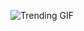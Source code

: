 
<!-- GIF_SECTION -->
![Trending GIF](https://media4.giphy.com/media/v1.Y2lkPThiYjIxNzcyamdhaWdzdjVsYnc4eTM3dHJtOXVybWVjZnozcGJvd2JqcGt5ZDA2byZlcD12MV9naWZzX3NlYXJjaCZjdD1n/x8ClinVTwo4IE/giphy.gif)
<!-- END_GIF_SECTION -->
